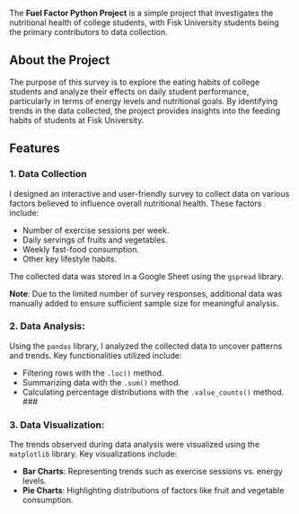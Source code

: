The **Fuel Factor Python Project** is a simple project that investigates the nutritional health of college students, with Fisk University students being the primary contributors to data collection. 


## About the Project
The purpose of this survey is to explore the eating habits of college students and analyze their effects on daily student performance, particularly in terms of energy levels and nutritional goals. By identifying trends in the data collected, the project provides insights into the feeding habits of students at Fisk University. 


## Features
### 1. Data Collection 
I designed an interactive and user-friendly survey to collect data on various factors believed to influence overall nutritional health. These factors include:
 - Number of exercise sessions per week.
 - Daily servings of fruits and vegetables.
 - Weekly fast-food consumption. 
 - Other key lifestyle habits. 

The collected data was stored in a Google Sheet using the `gspread` library. 

**Note**: Due to the limited number of survey responses, additional data was manually added to ensure sufficient sample size for meaningful analysis. 

### 2. Data Analysis:
Using the `pandas` library, I analyzed the collected data to uncover patterns and trends. Key functionalities utilized include: 
- Filtering rows with the `.loc()` method. 
- Summarizing data with the `.sum()` method. 
- Calculating percentage distributions with the `.value_counts()` method. ### 

### 3. Data Visualization: 
The trends observed during data analysis were visualized using the `matplotlib` library. Key visualizations include: 
- **Bar Charts**: Representing trends such as exercise sessions vs. energy levels.
 - **Pie Charts**: Highlighting distributions of factors like fruit and vegetable consumption. 
